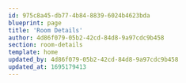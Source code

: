 ```yaml
---
id: 975c8a45-db77-4b84-8839-6024b4623bda
blueprint: page
title: 'Room Details'
author: 4d86f079-05b2-42cd-84d8-9a97cdc9b458
section: room-details
template: home
updated_by: 4d86f079-05b2-42cd-84d8-9a97cdc9b458
updated_at: 1695179413
---
```

